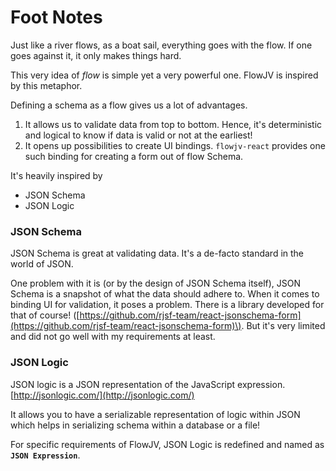 # Foot Notes

Just like a river flows, as a boat sail, everything goes with the flow. If one goes against it, it only makes things hard.

This very idea of _flow_ is simple yet a very powerful one. FlowJV is inspired by this metaphor.

Defining a schema as a flow gives us a lot of advantages.

1. It allows us to validate data from top to bottom. Hence, it's deterministic and logical to know if data is valid or not at the earliest!
2. It opens up possibilities to create UI bindings. `flowjv-react` provides one such binding for creating a form out of flow Schema.

It's heavily inspired by

* JSON Schema
* JSON Logic

### JSON Schema

JSON Schema is great at validating data. It's a de-facto standard in the world of JSON.

One problem with it is \(or by the design of JSON Schema itself\), JSON Schema is a snapshot of what the data should adhere to. When it comes to binding UI for validation, it poses a problem. There is a library developed for that of course! \([https://github.com/rjsf-team/react-jsonschema-form](https://github.com/rjsf-team/react-jsonschema-form)\). But it's very limited and did not go well with my requirements at least.

### JSON Logic

JSON logic is a JSON representation of the JavaScript expression. [http://jsonlogic.com/](http://jsonlogic.com/)

It allows you to have a serializable representation of logic within JSON which helps in serializing schema within a database or a file!

For specific requirements of FlowJV, JSON Logic is redefined and named as **`JSON Expression`**.


